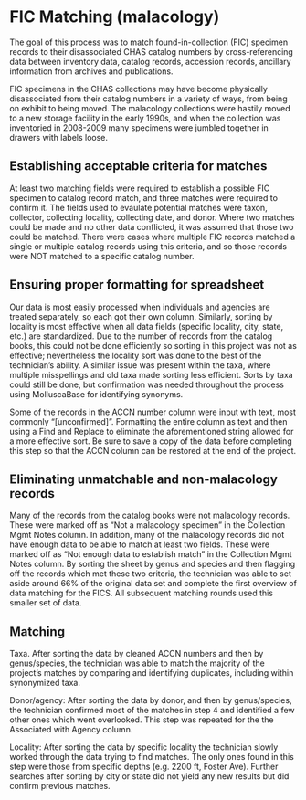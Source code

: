 # FIC Matching (malacology)

The goal of this process was to match found-in-collection (FIC) specimen records to their disassociated CHAS catalog numbers by cross-referencing data between inventory data, catalog records, accession records, ancillary information from archives and publications.

FIC specimens in the CHAS collections may have become physically disassociated from their catalog numbers in a variety of ways, from being on exhibit to being moved. The malacology collections were hastily moved to a new storage facility in the early 1990s, and when the collection was inventoried in 2008-2009 many specimens were jumbled together in drawers with labels loose.

## Establishing acceptable criteria for matches

At least two matching fields were required to establish a possible FIC specimen to catalog record match, and three matches were required to confirm it. The fields used to evaulate potential matches were taxon, collector, collecting locality, collecting date, and donor. Where two matches could be made and no other data conflicted, it was assumed that those two could be matched. There were cases where multiple FIC records matched a single or multiple catalog records using this criteria, and so those records were NOT matched to a specific catalog number.

## Ensuring proper formatting for spreadsheet

Our data is most easily processed when individuals and agencies are treated separately, so each got their own column. Similarly, sorting by locality is most effective when all data fields (specific locality, city, state, etc.) are standardized. Due to the number of records from the catalog books, this could not be done efficiently so sorting in this project was not as effective; nevertheless the locality sort was done to the best of the technician’s ability. A similar issue was present within the taxa, where multiple misspellings and old taxa made sorting less efficient. Sorts by taxa could still be done, but confirmation was needed throughout the process using MolluscaBase for identifying synonyms.

Some of the records in the ACCN number column were input with text, most commonly “[unconfirmed]”. Formatting the entire column as text and then using a Find and Replace to eliminate the aforementioned string allowed for a more effective sort. Be sure to save a copy of the data before completing this step so that the ACCN column can be restored at the end of the project. 

## Eliminating unmatchable and non-malacology records

Many of the records from the catalog books were not malacology records. These were marked off as “Not a malacology specimen” in the Collection Mgmt Notes column. In addition, many of the malacology records did not have enough data to be able to match at least two fields. These were marked off as “Not enough data to establish match” in the Collection Mgmt Notes column. 
By sorting the sheet by genus and species and then flagging off the records which met these two criteria, the technician was able to set aside around 66% of the original data set and complete the first overview of data matching for the FICS. All subsequent matching rounds used this smaller set of data.

## Matching

Taxa. After sorting the data by cleaned ACCN numbers and then by genus/species, the technician was able to match the majority of the project’s  matches by comparing and identifying duplicates, including within synonymized taxa. 

Donor/agency: After sorting the data by donor, and then by genus/species, the technician confirmed most of the matches in step 4 and identified a few other ones which went overlooked. This step was repeated for the the Associated with Agency column.

Locality: After sorting the data by specific locality the technician slowly worked through the data trying to find matches. The only ones found in this step were those from specific depths (e.g. 2200 ft, Foster Ave). Further searches after sorting by city or state did not yield any new results but did confirm previous matches.
